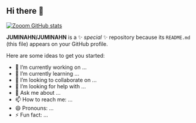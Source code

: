 ## Hi there 👋

[![Zooom GitHub stats](https://github-readme-stats.vercel.app/api?username=JUMINAHN&theme=synthwave)](https://github.com/anuraghazra/github-readme-stats)




**JUMINAHN/JUMINAHN** is a ✨ _special_ ✨ repository because its `README.md` (this file) appears on your GitHub profile.

Here are some ideas to get you started:

- 🔭 I’m currently working on ...
- 🌱 I’m currently learning ...
- 👯 I’m looking to collaborate on ...
- 🤔 I’m looking for help with ...
- 💬 Ask me about ...
- 📫 How to reach me: ...
- 😄 Pronouns: ...
- ⚡ Fun fact: ...


